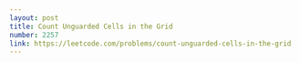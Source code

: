 ```yaml
---
layout: post
title: Count Unguarded Cells in the Grid
number: 2257
link: https://leetcode.com/problems/count-unguarded-cells-in-the-grid
---
```

